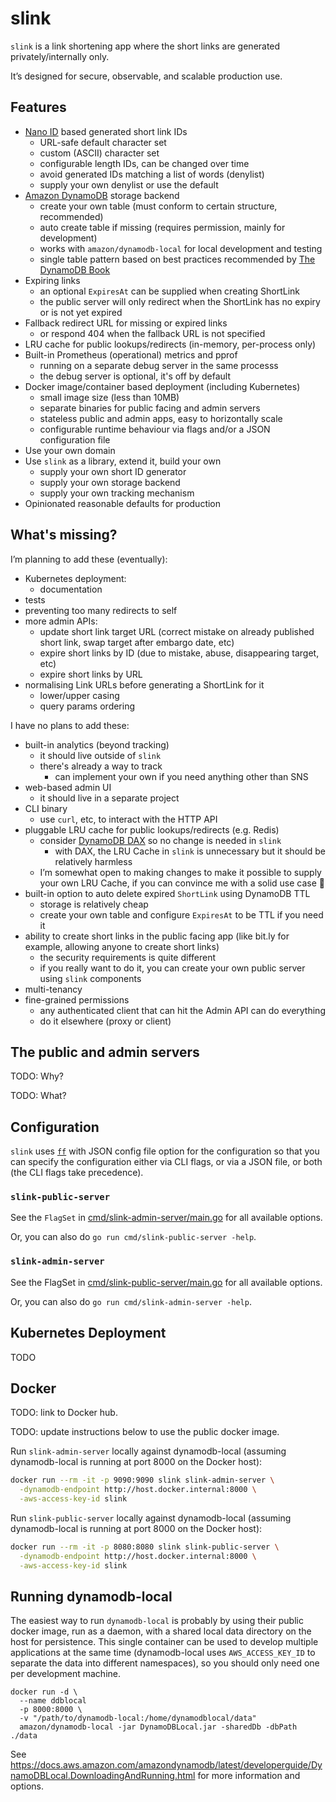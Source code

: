 # slink

`slink` is a link shortening app where the short links are generated
privately/internally only.

It’s designed for secure, observable, and scalable production use.

## Features

- [Nano ID](https://github.com/ai/nanoid) based generated short link IDs
  - URL-safe default character set
  - custom (ASCII) character set
  - configurable length IDs, can be changed over time
  - avoid generated IDs matching a list of words (denylist)
  - supply your own denylist or use the default
- [Amazon DynamoDB](https://aws.amazon.com/dynamodb/) storage backend
  - create your own table (must conform to certain structure, recommended)
  - auto create table if missing (requires permission, mainly for development)
  - works with `amazon/dynamodb-local` for local development and testing
  - single table pattern based on best practices recommended by
    [The DynamoDB Book](https://dynamodbbook.com)
- Expiring links
  - an optional `ExpiresAt` can be supplied when creating ShortLink
  - the public server will only redirect when the ShortLink has no expiry or is not yet expired
- Fallback redirect URL for missing or expired links
  - or respond 404 when the fallback URL is not specified
- LRU cache for public lookups/redirects (in-memory, per-process only)
- Built-in Prometheus (operational) metrics and pprof
  - running on a separate debug server in the same processs
  - the debug server is optional, it's off by default
- Docker image/container based deployment (including Kubernetes)
  - small image size (less than 10MB)
  - separate binaries for public facing and admin servers
  - stateless public and admin apps, easy to horizontally scale
  - configurable runtime behaviour via flags and/or a JSON configuration file
- Use your own domain
- Use `slink` as a library, extend it, build your own
  - supply your own short ID generator
  - supply your own storage backend
  - supply your own tracking mechanism
- Opinionated reasonable defaults for production

## What's missing?

I’m planning to add these (eventually):

- Kubernetes deployment:
  - documentation
- tests
- preventing too many redirects to self
- more admin APIs:
  - update short link target URL (correct mistake on already published short link, swap target after embargo date, etc)
  - expire short links by ID (due to mistake, abuse, disappearing target, etc)
  - expire short links by URL
- normalising Link URLs before generating a ShortLink for it
  - lower/upper casing
  - query params ordering

I have no plans to add these:

- built-in analytics (beyond tracking)
  - it should live outside of `slink`
  - there's already a way to track
    - can implement your own if you need anything other than SNS
- web-based admin UI
  - it should live in a separate project
- CLI binary
  - use `curl`, etc, to interact with the HTTP API
- pluggable LRU cache for public lookups/redirects (e.g. Redis)
  - consider [DynamoDB DAX](https://aws.amazon.com/dynamodb/dax/) so no
    change is needed in `slink`
    - with DAX, the LRU Cache in `slink` is unnecessary but it should be
      relatively harmless
  - I’m somewhat open to making changes to make it possible to supply your own
    LRU Cache, if you can convince me with a solid use case 🙂
- built-in option to auto delete expired `ShortLink` using DynamoDB TTL
  - storage is relatively cheap
  - create your own table and configure `ExpiresAt` to be TTL if you need it
- ability to create short links in the public facing app (like bit.ly for example,
  allowing anyone to create short links)
  - the security requirements is quite different
  - if you really want to do it, you can create your own public server using `slink`
    components
- multi-tenancy
- fine-grained permissions
  - any authenticated client that can hit the Admin API can do everything
  - do it elsewhere (proxy or client)

## The public and admin servers

TODO: Why?

TODO: What?

## Configuration

`slink` uses [`ff`](https://github.com/peterbourgon/ff) with JSON config file option for the configuration so that you
can specify the configuration either via CLI flags, or via a JSON file, or both (the CLI flags take precedence).


### `slink-public-server`

See the `FlagSet` in [cmd/slink-admin-server/main.go](./cmd/slink-admin-server/main.go) for all available options.

Or, you can also do `go run cmd/slink-public-server -help`.

### `slink-admin-server`

See the FlagSet in [cmd/slink-public-server/main.go](./cmd/slink-public-server/main.go) for all available options.

Or, you can also do `go run cmd/slink-admin-server -help`.

## Kubernetes Deployment

TODO

## Docker

TODO: link to Docker hub.

TODO: update instructions below to use the public docker image.

Run `slink-admin-server` locally against dynamodb-local (assuming dynamodb-local
is running at port 8000 on the Docker host):

```sh
docker run --rm -it -p 9090:9090 slink slink-admin-server \
  -dynamodb-endpoint http://host.docker.internal:8000 \
  -aws-access-key-id slink
```

Run `slink-public-server` locally against dynamodb-local (assuming dynamodb-local
is running at port 8000 on the Docker host):

```sh
docker run --rm -it -p 8080:8080 slink slink-public-server \
  -dynamodb-endpoint http://host.docker.internal:8000 \
  -aws-access-key-id slink
```

## Running dynamodb-local

The easiest way to run `dynamodb-local` is probably by using their public docker
image, run as a daemon, with a shared local data directory on the host for
persistence. This single container can be used to develop multiple applications
at the same time (dynamodb-local uses `AWS_ACCESS_KEY_ID` to separate the data
into different namespaces), so you should only need one per development machine.

```
docker run -d \
  --name ddblocal
  -p 8000:8000 \
  -v "/path/to/dynamodb-local:/home/dynamodblocal/data"
  amazon/dynamodb-local -jar DynamoDBLocal.jar -sharedDb -dbPath ./data

```

See https://docs.aws.amazon.com/amazondynamodb/latest/developerguide/DynamoDBLocal.DownloadingAndRunning.html
for more information and options.
